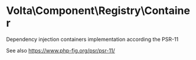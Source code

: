 # Volta\Component\Registry\Container

Dependency injection containers implementation according the PSR-11

See also https://www.php-fig.org/psr/psr-11/


